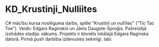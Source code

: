 # KD_Krustinji_Nulliites
C# mācību kursa noslēguma darbs, spēle "Krustiņi un nullītes" ("Tic Tac Toe"). 
Veido: Edgars Raginskis un Jānis Daugste-Sproģis.
Pašreizējā izstrādes stadija: sākums.
Projekts ir klonēts lokālajā Edgara Raginska datorā.
Pirmā push darbība izdevusies sekmīgi.
labi.
